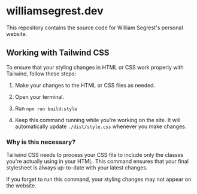 # williamsegrest.dev

This repository contains the source code for William Segrest's personal website.

## Working with Tailwind CSS

To ensure that your styling changes in HTML or CSS work properly with Tailwind, follow these steps:

1. Make your changes to the HTML or CSS files as needed.

2. Open your terminal.

3. Run ```npm run build:style```

4. Keep this command running while you're working on the site. It will automatically update ```./dist/style.css``` whenever you make changes.

### Why is this necessary?

Tailwind CSS needs to process your CSS file to include only the classes you're actually using in your HTML. This command ensures that your final stylesheet is always up-to-date with your latest changes.

If you forget to run this command, your styling changes may not appear on the website.
